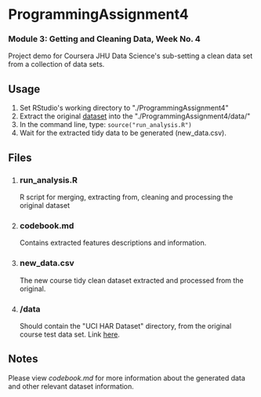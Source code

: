 # ProgrammingAssignment4

### Module 3: Getting and Cleaning Data, Week No. 4
Project demo for Coursera JHU Data Science's sub-setting a clean data set from a collection of data sets.


## Usage
1. Set RStudio's working directory to "./ProgrammingAssignment4"
2. Extract the original [dataset](https://d396qusza40orc.cloudfront.net/getdata%2Fprojectfiles%2FUCI%20HAR%20Dataset.zip) into the "./ProgrammingAssignment4/data/"
2. In the command line, type: `source("run_analysis.R")`
3. Wait for the extracted tidy data to be generated (new_data.csv).

## Files
1. ### run_analysis.R
	R script for merging, extracting from, cleaning and processing the original dataset

2. ### codebook.md
	Contains extracted features descriptions and information.

3. ### new_data.csv
	The new course tidy clean dataset extracted and processed from the original.	

4. ### /data
	Should contain the "UCI HAR Dataset" directory, from the original course test data set. Link [here](https://d396qusza40orc.cloudfront.net/getdata%2Fprojectfiles%2FUCI%20HAR%20Dataset.zip).


## Notes
Please view _codebook.md_ for more information about the generated data and other relevant dataset information.